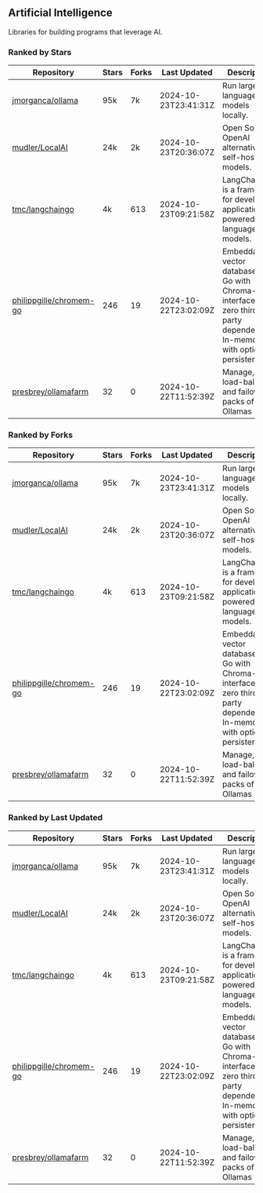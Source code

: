 ## Artificial Intelligence

Libraries for building programs that leverage AI.

### Ranked by Stars

| Repository | Stars | Forks | Last Updated | Description | 
|------------|-------|-------|--------------|-------------|
| [jmorganca/ollama](https://github.com/jmorganca/ollama) | 95k | 7k | 2024-10-23T23:41:31Z |  Run large language models locally. |
| [mudler/LocalAI](https://github.com/mudler/LocalAI) | 24k | 2k | 2024-10-23T20:36:07Z |  Open Source OpenAI alternative, self-host AI models. |
| [tmc/langchaingo](https://github.com/tmc/langchaingo) | 4k | 613 | 2024-10-23T09:21:58Z |  LangChainGo is a framework for developing applications powered by language models. |
| [philippgille/chromem-go](https://github.com/philippgille/chromem-go) | 246 | 19 | 2024-10-22T23:02:09Z |  Embeddable vector database for Go with Chroma-like interface and zero third-party dependencies. In-memory with optional persistence. |
| [presbrey/ollamafarm](https://github.com/presbrey/ollamafarm) | 32 | 0 | 2024-10-22T11:52:39Z |  Manage, load-balance, and failover packs of Ollamas |

### Ranked by Forks

| Repository | Stars | Forks | Last Updated | Description | 
|------------|-------|-------|--------------|-------------|
| [jmorganca/ollama](https://github.com/jmorganca/ollama) | 95k | 7k | 2024-10-23T23:41:31Z |  Run large language models locally. |
| [mudler/LocalAI](https://github.com/mudler/LocalAI) | 24k | 2k | 2024-10-23T20:36:07Z |  Open Source OpenAI alternative, self-host AI models. |
| [tmc/langchaingo](https://github.com/tmc/langchaingo) | 4k | 613 | 2024-10-23T09:21:58Z |  LangChainGo is a framework for developing applications powered by language models. |
| [philippgille/chromem-go](https://github.com/philippgille/chromem-go) | 246 | 19 | 2024-10-22T23:02:09Z |  Embeddable vector database for Go with Chroma-like interface and zero third-party dependencies. In-memory with optional persistence. |
| [presbrey/ollamafarm](https://github.com/presbrey/ollamafarm) | 32 | 0 | 2024-10-22T11:52:39Z |  Manage, load-balance, and failover packs of Ollamas |

### Ranked by Last Updated

| Repository | Stars | Forks | Last Updated | Description | 
|------------|-------|-------|--------------|-------------|
| [jmorganca/ollama](https://github.com/jmorganca/ollama) | 95k | 7k | 2024-10-23T23:41:31Z |  Run large language models locally. |
| [mudler/LocalAI](https://github.com/mudler/LocalAI) | 24k | 2k | 2024-10-23T20:36:07Z |  Open Source OpenAI alternative, self-host AI models. |
| [tmc/langchaingo](https://github.com/tmc/langchaingo) | 4k | 613 | 2024-10-23T09:21:58Z |  LangChainGo is a framework for developing applications powered by language models. |
| [philippgille/chromem-go](https://github.com/philippgille/chromem-go) | 246 | 19 | 2024-10-22T23:02:09Z |  Embeddable vector database for Go with Chroma-like interface and zero third-party dependencies. In-memory with optional persistence. |
| [presbrey/ollamafarm](https://github.com/presbrey/ollamafarm) | 32 | 0 | 2024-10-22T11:52:39Z |  Manage, load-balance, and failover packs of Ollamas |

